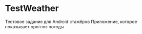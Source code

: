 # TestWeather
Тестовое задание для Android стажёров
Приложение, которое показывает прогноз погоды  
